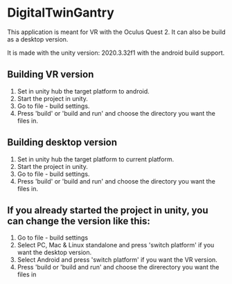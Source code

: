 # DigitalTwinGantry

This application is meant for VR with the Oculus Quest 2.
It can also be build as a desktop version.

It is made with the unity version: 2020.3.32f1 with the android build support.

## Building VR version
1. Set in unity hub the target platform to android.
2. Start the project in unity.
3. Go to file -  build settings.
4. Press 'build' or 'build and run' and choose the directory you want the files in.

## Building desktop version
1. Set in unity hub the target platform to current platform.
2. Start the project in unity.
3. Go to file - build settings.
4. Press 'build' or 'build and run' and choose the directory you want the files in.




## If you already started the project in unity, you can change the version like this:
1. Go to file - build settings
2. Select PC, Mac & Linux standalone and press 'switch platform' if you want the desktop version.
3. Select Android and press 'switch platform' if you want the VR version.
4. Press 'build or 'build and run' and choose the direrectory you want the files in
